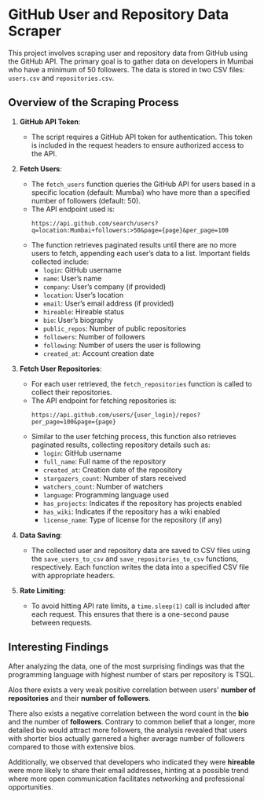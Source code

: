 # GitHub User and Repository Data Scraper

This project involves scraping user and repository data from GitHub using the GitHub API. The primary goal is to gather data on developers in Mumbai who have a minimum of 50 followers. The data is stored in two CSV files: `users.csv` and `repositories.csv`.

## Overview of the Scraping Process

1. **GitHub API Token**: 
   - The script requires a GitHub API token for authentication. This token is included in the request headers to ensure authorized access to the API.

2. **Fetch Users**:
   - The `fetch_users` function queries the GitHub API for users based in a specific location (default: Mumbai) who have more than a specified number of followers (default: 50).
   - The API endpoint used is:
     ```
     https://api.github.com/search/users?q=location:Mumbai+followers:>50&page={page}&per_page=100
     ```
   - The function retrieves paginated results until there are no more users to fetch, appending each user’s data to a list. Important fields collected include:
     - `login`: GitHub username
     - `name`: User’s name
     - `company`: User’s company (if provided)
     - `location`: User’s location
     - `email`: User’s email address (if provided)
     - `hireable`: Hireable status
     - `bio`: User’s biography
     - `public_repos`: Number of public repositories
     - `followers`: Number of followers
     - `following`: Number of users the user is following
     - `created_at`: Account creation date

3. **Fetch User Repositories**:
   - For each user retrieved, the `fetch_repositories` function is called to collect their repositories.
   - The API endpoint for fetching repositories is:
     ```
     https://api.github.com/users/{user_login}/repos?per_page=100&page={page}
     ```
   - Similar to the user fetching process, this function also retrieves paginated results, collecting repository details such as:
     - `login`: GitHub username
     - `full_name`: Full name of the repository
     - `created_at`: Creation date of the repository
     - `stargazers_count`: Number of stars received
     - `watchers_count`: Number of watchers
     - `language`: Programming language used
     - `has_projects`: Indicates if the repository has projects enabled
     - `has_wiki`: Indicates if the repository has a wiki enabled
     - `license_name`: Type of license for the repository (if any)

4. **Data Saving**:
   - The collected user and repository data are saved to CSV files using the `save_users_to_csv` and `save_repositories_to_csv` functions, respectively. Each function writes the data into a specified CSV file with appropriate headers.

5. **Rate Limiting**:
   - To avoid hitting API rate limits, a `time.sleep(1)` call is included after each request. This ensures that there is a one-second pause between requests.


## Interesting Findings

After analyzing the data, one of the most surprising findings was that the programming language with highest number of stars per repository is TSQL.

Alos there exists a very weak positive correlation between users' **number of repositories** and their **number of followers**. 

There also exists a negative correlation between the  word count in the **bio** and the number of **followers**. Contrary to common belief that a longer, more detailed bio would attract more followers, the analysis revealed that users with shorter bios  actually garnered a higher average number of followers compared to those with extensive bios. 

Additionally, we observed that developers who indicated they were **hireable** were more likely to share their email addresses, hinting at a possible trend where more open communication facilitates networking and professional opportunities.


